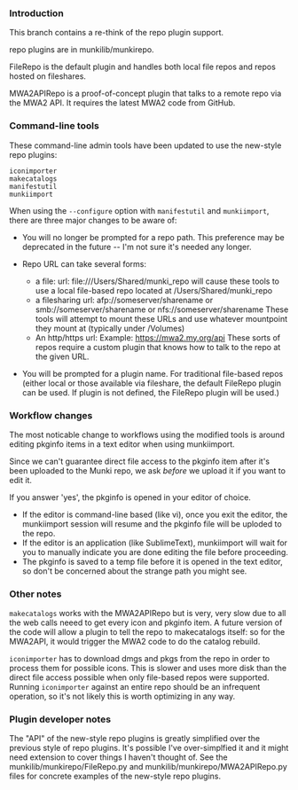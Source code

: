 ### Introduction
This branch contains a re-think of the repo plugin support.

repo plugins are in munkilib/munkirepo.

FileRepo is the default plugin and handles both local file repos and repos hosted on fileshares.

MWA2APIRepo is a proof-of-concept plugin that talks to a remote repo via the MWA2 API. It requires the latest MWA2 code from GitHub.

### Command-line tools
These command-line admin tools have been updated to use the new-style repo plugins:

`iconimporter`  
`makecatalogs`  
`manifestutil`  
`munkiimport`  

When using the `--configure` option with `manifestutil` and `munkiimport`, there are three major changes to be aware of:

- You will no longer be prompted for a repo path. This preference may be deprecated in the future -- I'm not sure it's needed any longer.

- Repo URL can take several forms:
   - a file: url: file:///Users/Shared/munki\_repo will cause these tools to use a local file-based repo located at /Users/Shared/munki_repo
   - a filesharing url: afp://someserver/sharename or smb://someserver/sharename or nfs://someserver/sharename These tools will attempt to mount these URLs and use whatever mountpoint they mount at (typically under /Volumes)
   - An http/https url: Example: https://mwa2.my.org/api These sorts of repos require a custom plugin that knows how to talk to the repo at the given URL.

- You will be prompted for a plugin name. For traditional file-based repos (either local or those available via fileshare, the default FileRepo plugin can be used. If plugin is not defined, the FileRepo plugin will be used.)

### Workflow changes
The most noticable change to workflows using the modified tools is around editing pkginfo items in a text editor when using munkiimport.

Since we can't guarantee direct file access to the pkginfo item after it's been uploaded to the Munki repo, we ask _before_ we upload it if you want to edit it.

If you answer 'yes', the pkginfo is opened in your editor of choice. 
- If the editor is command-line based (like vi), once you exit the editor, the munkiimport session will resume and the pkginfo file will be uploded to the repo.
- If the editor is an application (like SublimeText), munkiimport will wait for you to manually indicate you are done editing the file before proceeding.
- The pkginfo is saved to a temp file before it is opened in the text editor, so don't be concerned about the strange path you might see.

### Other notes
`makecatalogs` works with the MWA2APIRepo but is very, very slow due to all the web calls neeed to get every icon and pkginfo item. A future version of the code will allow a plugin to tell the repo to makecatalogs itself: so for the MWA2API, it would trigger the MWA2 code to do the catalog rebuild.

`iconimporter` has to download dmgs and pkgs from the repo in order to process them for possible icons. This is slower and uses more disk than the direct file access possible when only file-based repos were supported. Running `iconimporter` against an entire repo should be an infrequent operation, so it's not likely this is worth optimizing in any way.

### Plugin developer notes
The "API" of the new-style repo plugins is greatly simplified over the previous style of repo plugins. It's possible I've over-simplfied it and it might need extension to cover things I haven't thought of. See the munkilib/munkirepo/FileRepo.py and munkilib/munkirepo/MWA2APIRepo.py files for concrete examples of the new-style repo plugins.
